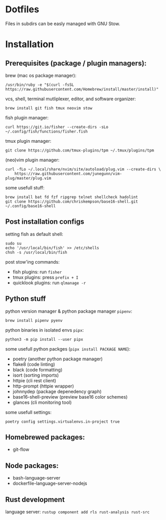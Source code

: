 # Dotfiles

Files in subdirs can be easly managed with GNU Stow.


# Installation

## Prerequisites (package / plugin managers):

brew (mac os package manager):

```
/usr/bin/ruby -e "$(curl -fsSL https://raw.githubusercontent.com/Homebrew/install/master/install)"
```

vcs, shell, terminal mutliplexer, editor, and software organizer:

```
brew install git fish tmux neovim stow
```

fish plugin manager:

```
curl https://git.io/fisher --create-dirs -sLo ~/.config/fish/functions/fisher.fish
```

tmux plugin manager:

```
git clone https://github.com/tmux-plugins/tpm ~/.tmux/plugins/tpm
```

(neo)vim plugin manager:

```
curl -fLo ~/.local/share/nvim/site/autoload/plug.vim --create-dirs \
    https://raw.githubusercontent.com/junegunn/vim-plug/master/plug.vim
```

some usefull stuff:

```
brew install bat fd fzf ripgrep telnet shellcheck hadolint
git clone https://github.com/chriskempson/base16-shell.git ~/.config/base16-shell
```

## Post installation configs


setting fish as default shell:

```
sudo su
echo '/usr/local/bin/fish' >> /etc/shells
chsh -s /usr/local/bin/fish
```

post stow'ing commands:

- fish plugins: run `fisher`
- tmux plugins: press `prefix + I`
- quicklook plugins: run `qlmanage -r`


## Python stuff

python version manager & python package manager `pipenv`:

```
brew install pipenv pyenv
```

python binaries in isolated envs `pipx`:

```
python3 -m pip install --user pipx
```

some usefull python packges (`pipx install PACKAGE NAME`):

- poetry (another python package manager)
- flake8 (code linting)
- black (code formatting)
- isort (sorting imports)
- httpie (cli rest client)
- http-prompt (httpie wrapper)
- johnnydep (package depenedency graph)
- base16-shell-preview (preview base16 color schemes)
- glances (cli monitoring tool)


some usefull settings:

```
poetry config settings.virtualenvs.in-project true
```

## Homebrewed packages:
- git-flow


## Node packages:

- bash-language-server
- dockerfile-language-server-nodejs


## Rust development

language server:
`rustup component add rls rust-analysis rust-src`
